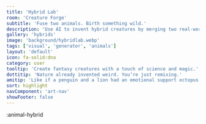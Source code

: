 ```yaml
---
title: 'Hybrid Lab'
room: 'Creature Forge'
subtitle: 'Fuse two animals. Birth something wild.'
description: 'Use AI to invent hybrid creatures by merging two real-world animals. Generate imaginative prompts and bring them to life as art.'
gallery: 'hybrids'
image: 'background/hybridlab.webp'
tags: ['visual', 'generator', 'animals']
layout: 'default'
icon: fa-solid:dna
category: user
tooltip: 'Create fantasy creatures with a touch of science and magic.'
dottitip: 'Nature already invented weird. You’re just remixing.'
amitip: 'Like if a penguin and a lion had an emotional support octopus.'
sort: highlight
navComponent: 'art-nav'
showFooter: false
---
```


:animal-hybrid